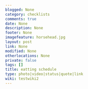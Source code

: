 ```yaml
---
blogged: None
category: checklists
comments: true
date: None
description: None
footer: None
imagefeature: horsehead.jpg
layout: post
link: None
modified: None
otherlocations: None
private: false
tags: []
title: eatting schedule
type: photo|video|status|quote|link
wiki: testwiki2
---
```

<!--summary-->